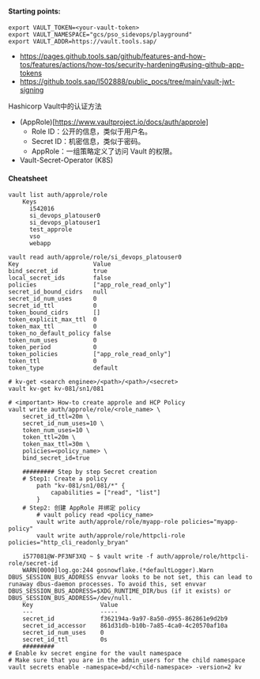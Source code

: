 

#### Starting points:

```
export VAULT_TOKEN=<your-vault-token>
export VAULT_NAMESPACE="gcs/pso_sidevops/playground"
export VAULT_ADDR=https://vault.tools.sap/
```

- https://pages.github.tools.sap/github/features-and-how-tos/features/actions/how-tos/security-hardening#using-github-app-tokens
- https://github.tools.sap/I502888/public_pocs/tree/main/vault-jwt-signing



Hashicorp Vault中的认证方法
- (AppRole)[https://www.vaultproject.io/docs/auth/approle] 
    - Role ID：公开的信息，类似于用户名。
    - Secret ID：机密信息，类似于密码。
    - AppRole：一组策略定义了访问 Vault 的权限。
- Vault-Secret-Operator (K8S)




#### Cheatsheet

```
vault list auth/approle/role
    Keys
      i542016
      si_devops_platouser0
      si_devops_platouser1
      test_approle
      vso
      webapp

vault read auth/approle/role/si_devops_platouser0
Key                     Value                 
bind_secret_id          true                  
local_secret_ids        false                 
policies                ["app_role_read_only"]
secret_id_bound_cidrs   null                  
secret_id_num_uses      0                     
secret_id_ttl           0                     
token_bound_cidrs       []                    
token_explicit_max_ttl  0                     
token_max_ttl           0                     
token_no_default_policy false                 
token_num_uses          0                     
token_period            0                     
token_policies          ["app_role_read_only"]
token_ttl               0                     
token_type              default   

# kv-get <search enginee>/<path>/<path>/<secret>
vault kv-get kv-081/sn1/081

# <important> How-to create approle and HCP Policy
vault write auth/approle/role/<role_name> \
    secret_id_ttl=20m \
    secret_id_num_uses=10 \
    token_num_uses=10 \
    token_ttl=20m \
    token_max_ttl=30m \
    policies=<policy_name> \
    bind_secret_id=true

    ######### Step by step Secret creation
    # Step1: Create a policy
        path "kv-081/sn1/081/*" {
            capabilities = ["read", "list"]
        }
    # Step2: 创建 AppRole 并绑定 policy
        # vault policy read <policy_name>
        vault write auth/approle/role/myapp-role policies="myapp-policy"
        vault write auth/approle/role/httpcli-role policies="http_cli_readonly_bryan"

    i577081@W-PF3NF3XQ ~ $ vault write -f auth/approle/role/httpcli-role/secret-id
    WARN[0000]log.go:244 gosnowflake.(*defaultLogger).Warn DBUS_SESSION_BUS_ADDRESS envvar looks to be not set, this can lead to runaway dbus-daemon processes. To avoid this, set envvar DBUS_SESSION_BUS_ADDRESS=$XDG_RUNTIME_DIR/bus (if it exists) or DBUS_SESSION_BUS_ADDRESS=/dev/null.
    Key                   Value
    ---                   -----
    secret_id             f362194a-9a97-8a50-d955-862861e9d2b9
    secret_id_accessor    861d31db-b10b-7a85-4ca0-4c20570af10a
    secret_id_num_uses    0
    secret_id_ttl         0s
    #########
# Enable kv secret engine for the vault namespace
# Make sure that you are in the admin_users for the child namespace
vault secrets enable -namespace=bd/<child-namespace> -version=2 kv




```